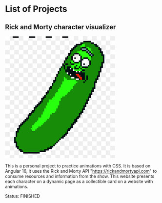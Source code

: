 
# List of Projects 

## Rick and Morty character visualizer
![img1](assets\pepinillo.png)

This is a personal project to practice animations with CSS. It is based on Angular 16, it uses the Rick and Morty API "https://rickandmortyapi.com" to consume resources and information from the show. This website presents each character on a dynamic page as a collectible card on a website with animations.

Status:  FINISHED
